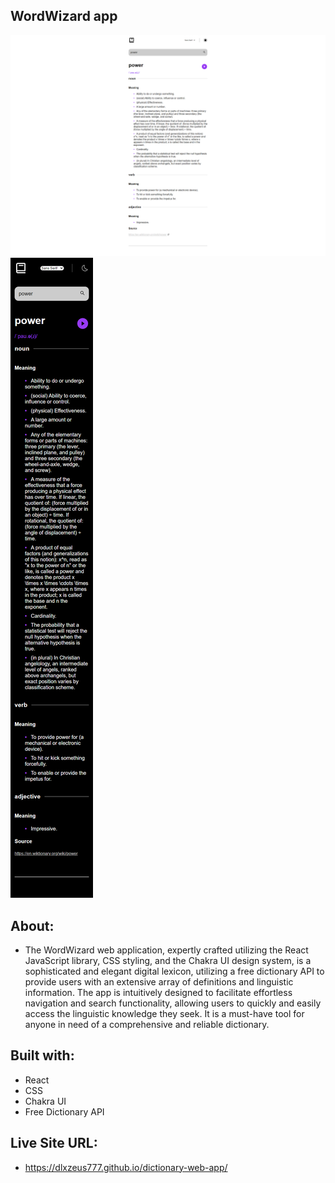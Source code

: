 ## WordWizard app

![Desktop](./src/images/dictionary-desktop.png "Desktop Design")
![Mobile](./src/images/dictionary-mobile.png "Mobile Design")

## About:

- The WordWizard web application, expertly crafted utilizing the React JavaScript library, CSS styling, and the Chakra UI design system, is a sophisticated and elegant digital lexicon, utilizing a free dictionary API to provide users with an extensive array of definitions and linguistic information. The app is intuitively designed to facilitate effortless navigation and search functionality, allowing users to quickly and easily access the linguistic knowledge they seek. It is a must-have tool for anyone in need of a comprehensive and reliable dictionary.

## Built with:

- React
- CSS
- Chakra UI
- Free Dictionary API

## Live Site URL:

- https://dlxzeus777.github.io/dictionary-web-app/
